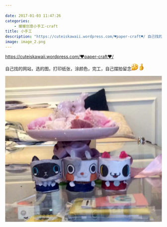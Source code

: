 ```yaml
---

date: 2017-01-03 11:47:26
categories:
    - 暖暖创意小手工-craft
title: 小手工
description: "https://cuteiskawaii.wordpress.com/♥paper-craft♥/ 自己找的网站，选的图，打印纸张，涂颜色，完工，自己摆拍留念"
image: image_2.png
---
```


https://cuteiskawaii.wordpress.com/♥paper-craft♥/

自己找的网站，选的图，打印纸张，涂颜色，完工，自己摆拍留念![](image_0.gif)![](image_1.gif)

![](image_2.png)